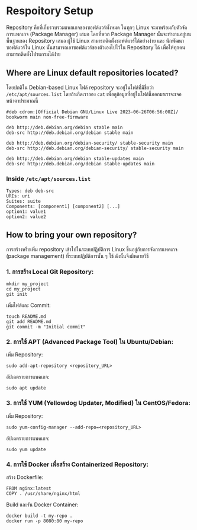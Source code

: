 # Respoitory Setup

Repository คือที่เก็บรวบรวมแพกเกจของซอฟต์แวร์ทั้งหมด ในทุกๆ Linux จะมาพร้อมกับตัวจัดการแพกเกจ (Package Manager) เสมอ โดยที่พวก Package Manager นั้นจะทำงานอยู่บนพื้นฐานของ Repository เสมอ ผู้ใช้ Linux สามารถติดตั้งซอฟต์แวร์ได้อย่างง่าย
และ นักพัฒนาซอฟต์แวร์ใน Linux นั้นสามารถเอาซอฟต์แวร์ของตัวเองไปไว้ใน Repository ได้ เพื่อให้ทุกคนสามารถติดตั้งโปรแกรมได้ง่่าย

## Where are Linux default repositories located?
โดยปกติใน Debian-based Linux ไฟล์ repository จะอยู่ในไฟล์ที่มีชื่อว่า `/etc/apt/sources.list` โดยถ้าเกิดเราลอง `cat` เพื่อดูข้อมูลที่อยู่ในไฟล์นี้ออกมาเราจะเจอหน้าตาประมาณนี้
```
#deb cdrom:[Official Debian GNU/Linux Live 2023-06-26T06:56:00Z]/ bookworm main non-free-firmware

deb http://deb.debian.org/debian stable main
deb-src http://deb.debian.org/debian stable main

deb http://deb.debian.org/debian-security/ stable-security main
deb-src http://deb.debian.org/debian-security/ stable-security main

deb http://deb.debian.org/debian stable-updates main
deb-src http://deb.debian.org/debian stable-updates main
```

### Inside `/etc/apt/sources.list`
```
Types: deb deb-src
URIs: uri
Suites: suite
Components: [component1] [component2] [...]
option1: value1
option2: value2
```

## How to bring your own repository?
การสร้างหรือเพิ่ม repository เข้าไปในระบบปฏิบัติการ Linux ขึ้นอยู่กับการจัดการแพคเกจ (package management) ที่ระบบปฏิบัติการนั้น ๆ ใช้ ดังนั้นจึงมีหลายวิธี
### 1. การสร้าง Local Git Repository:
```
mkdir my_project
cd my_project
git init
```
เพิ่มไฟล์และ Commit:
```
touch README.md
git add README.md
git commit -m "Initial commit"
```
### 2. การใช้ APT (Advanced Package Tool) ใน Ubuntu/Debian:
เพิ่ม Repository:
```
sudo add-apt-repository <repository_URL>
```
อัปเดตรายการแพคเกจ:
```
sudo apt update
```
### 3. การใช้ YUM (Yellowdog Updater, Modified) ใน CentOS/Fedora:
เพิ่ม Repository:
```
sudo yum-config-manager --add-repo=<repository_URL>
```
อัปเดตรายการแพคเกจ:
```
sudo yum update
```
### 4. การใช้ Docker เพื่อสร้าง Containerized Repository:
สร้าง Dockerfile:
```
FROM nginx:latest
COPY . /usr/share/nginx/html
```
Build และรัน Docker Container:
```
docker build -t my-repo .
docker run -p 8080:80 my-repo
```
